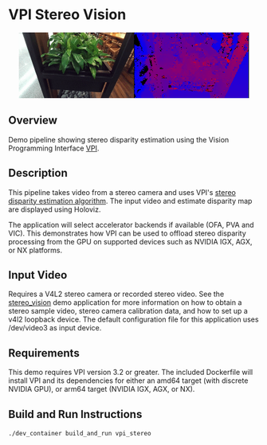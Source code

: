 # VPI Stereo Vision

<p align="center">
  <img src="./images/vpi_stereo.gif" alt="Stereo vision using VPI">
</p>

## Overview

Demo pipeline showing stereo disparity estimation using the
Vision Programming Interface [VPI](https://developer.nvidia.com/embedded/vpi).

## Description

This pipeline takes video from a stereo camera and uses VPI's
[stereo disparity estimation algorithm](https://docs.nvidia.com/vpi/algo_stereo_disparity.html).
The input video and estimate disparity map are displayed using Holoviz.

The application will select accelerator backends if available (OFA, PVA and VIC). This demonstrates
how VPI can be used to offload stereo disparity processing from the GPU on supported devices such as
NVIDIA IGX, AGX, or NX platforms.

## Input Video

Requires a V4L2 stereo camera or recorded stereo video. See the [stereo_vision](../stereo_vision/)
demo application for more information on how to obtain a stereo sample video, stereo camera
calibration data, and how to set up a v4l2 loopback device. The default configuration file for this
application uses /dev/video3 as input device.

## Requirements

This demo requires VPI version 3.2 or greater. The included Dockerfile will install VPI and its
dependencies for either an amd64 target (with discrete NVIDIA GPU), or arm64 target (NVIDIA IGX,
AGX, or NX).

## Build and Run Instructions

```sh
./dev_container build_and_run vpi_stereo
```
